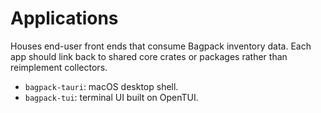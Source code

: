 # Applications

Houses end-user front ends that consume Bagpack inventory data. Each app should link back to shared core crates or packages rather than reimplement collectors.

- `bagpack-tauri`: macOS desktop shell.
- `bagpack-tui`: terminal UI built on OpenTUI.
